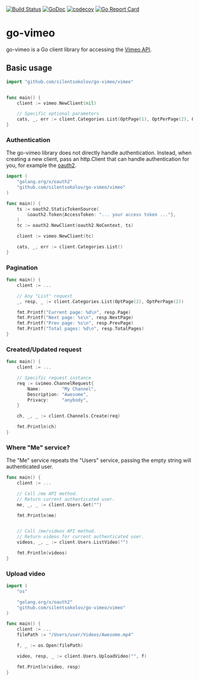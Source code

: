 [![Build Status](https://travis-ci.org/silentsokolov/go-vimeo.svg?branch=master)](https://travis-ci.org/silentsokolov/go-vimeo)
[![GoDoc](https://godoc.org/github.com/silentsokolov/go-vimeo?status.svg)](https://godoc.org/github.com/silentsokolov/go-vimeo/vimeo) [![codecov](https://codecov.io/gh/silentsokolov/go-vimeo/branch/master/graph/badge.svg)](https://codecov.io/gh/silentsokolov/go-vimeo)
[![Go Report Card](https://goreportcard.com/badge/github.com/silentsokolov/go-vimeo)](https://goreportcard.com/report/github.com/silentsokolov/go-vimeo)

# go-vimeo

go-vimeo is a Go client library for accessing the [Vimeo API](https://developer.vimeo.com/api).

## Basic usage ##

```go
import "github.com/silentsokolov/go-vimeo/vimeo"


func main() {
	client := vimeo.NewClient(nil)

	// Specific optional parameters
	cats, _, err := client.Categories.List(OptPage(1), OptPerPage(2), OptFields([]string{"name"}))
}
```

### Authentication ###

The go-vimeo library does not directly handle authentication. Instead, when creating a new client, pass an http.Client that can handle authentication for you, for example the [oauth2](https://github.com/golang/oauth2).

```go
import (
	"golang.org/x/oauth2"
	"github.com/silentsokolov/go-vimeo/vimeo"
)

func main() {
	ts := oauth2.StaticTokenSource(
		&oauth2.Token{AccessToken: "... your access token ..."},
	)
	tc := oauth2.NewClient(oauth2.NoContext, ts)

	client := vimeo.NewClient(tc)

	cats, _, err := client.Categories.List()
}
```


### Pagination ###

```go
func main() {
	client := ...

	// Any "List" request
	_, resp, _ := client.Categories.List(OptPage(2), OptPerPage(2))

	fmt.Printf("Current page: %d\n", resp.Page)
	fmt.Printf("Next page: %s\n", resp.NextPage)
	fmt.Printf("Prev page: %s\n", resp.PrevPage)
	fmt.Printf("Total pages: %d\n", resp.TotalPages)
}
```


### Created/Updated request ###

```go
func main() {
	client := ...

	// Specific request instance
	req := &vimeo.ChannelRequest{
		Name:        "My Channel",
		Description: "Awesome",
		Privacy:     "anybody",
	}

	ch, _, _ := client.Channels.Create(req)

	fmt.Println(ch)
}
```


### Where "Me" service? ###

The "Me" service repeats the "Users" service, passing the empty string will authenticated user.

```go
func main() {
	client := ...

	// Call /me API method.
	// Return current authenticated user.
	me, _, _ := client.Users.Get("")

	fmt.Println(me)


	// Call /me/videos API method.
	// Return videos for current authenticated user.
	videos, _, _ := client.Users.ListVideo("")

	fmt.Println(videos)
}
```

### Upload video ###

```go
import (
	"os"

	"golang.org/x/oauth2"
	"github.com/silentsokolov/go-vimeo/vimeo"
)

func main() {
	client := ...
	filePath := "/Users/user/Videos/Awesome.mp4"

	f, _ := os.Open(filePath)

	video, resp, _ := client.Users.UploadVideo("", f)

	fmt.Println(video, resp)
}
```
